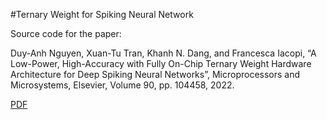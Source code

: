 #Ternary Weight for Spiking Neural Network

Source code for the paper:

Duy-Anh Nguyen, Xuan-Tu Tran, Khanh N. Dang, and Francesca Iacopi, “A Low-Power, High-Accuracy with Fully On-Chip Ternary Weight Hardware Architecture for Deep Spiking Neural Networks”, Microprocessors and Microsystems, Elsevier, Volume 90, pp. 104458, 2022.

[PDF](https://khanhdang.github.io/share/pubs/MICPRO-2022.pdf)
